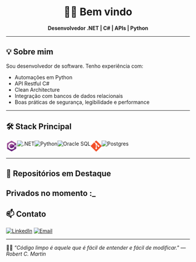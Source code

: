 <!-- README para perfil de usuário GitHub com foco em C# -->

<h1 align="center">👨‍💻 Bem vindo </></h1>

<p align="center">
  <strong>Desenvolvedor .NET | C# | APIs | Python </strong>
</p>

---

## 💡 Sobre mim

Sou desenvolvedor de software. Tenho experiência com:

- Automações em Python
- API Restful C#
- Clean Architecture
- Integração com bancos de dados relacionais
- Boas práticas de segurança, legibilidade e performance

---

## 🛠️ Stack Principal

<img align="left" alt="C#" height="30px" src="https://raw.githubusercontent.com/devicons/devicon/master/icons/csharp/csharp-original.svg" />
<img align="left" alt=".NET" height="30px" src="https://upload.wikimedia.org/wikipedia/commons/thumb/7/7d/Microsoft_.NET_logo.svg/1024px-Microsoft_.NET_logo.svg.png" />
<img align="left" alt="Python" height="30px" src="https://149860134.v2.pressablecdn.com/wp-content/uploads/pythoned.png" />
<img align="left" alt="Oracle SQL" height="30px" src="https://www.ibm.com/content/dam/adobe-cms/instana/media_logo/Oracle.component.complex-narrative-xl.ts=1690900057141.png/content/adobe-cms/br/pt/products/instana/supported-technologies/oracle-database-monitoring/_jcr_content/root/table_of_contents/body/content_section_styled/content-section-body/complex_narrative/logoimage" />
<img align="left" alt="Git" height="30px" src="https://raw.githubusercontent.com/devicons/devicon/master/icons/git/git-original.svg" />
<img align="left" alt="Postgres" height="30px" src="https://encrypted-tbn0.gstatic.com/images?q=tbn:ANd9GcTc1NhbNuwKb7-3TB9dNrGyjXjv2bwXfLEsAg&s" />

<br /><br />

---

## 📂 Repositórios em Destaque

<!--🔹 [**MeuProjeto.API**](https://github.com/seunome/MeuProjeto.API)  
REST API construída com ASP.NET Core 7, aplicando arquitetura limpa e autenticação JWT.

🔹 [**CleanArchTemplate**](https://github.com/seunome/CleanArchTemplate)  
Template base para novos projetos com foco em boas práticas de design, testabilidade e separação de responsabilidades.
-->

Privados no momento :_
---


## 📫 Contato

[![LinkedIn](https://img.shields.io/badge/-LinkedIn-0A66C2?style=flat&logo=linkedin&logoColor=white)](https://www.linkedin.com/in/dpjyauh/)
[![Email](https://img.shields.io/badge/-Email-D14836?style=flat&logo=gmail&logoColor=white)](mailto:davidypaixao5@gmail.com)

---

🧑‍💻 *"Código limpo é aquele que é fácil de entender e fácil de modificar." — Robert C. Martin*
